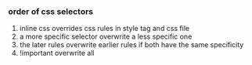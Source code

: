 ### order of css selectors

1. inline css overrides css rules in style tag and css file
2. a more specific selector overwrite a less specific one
3. the later rules overwrite earlier rules if both have the same specificity
4. !important overwrite all 




